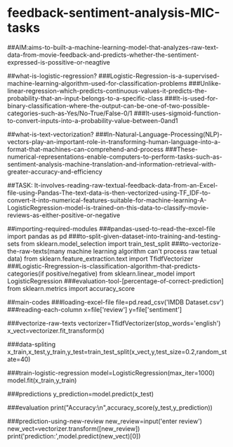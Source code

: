 # feedback-sentiment-analysis-MIC-tasks

##AIM:aims-to-built-a-machine-learning-model-that-analyzes-raw-text-data-from-movie-feedback-and-predicts-whether-the-sentiment-expressed-is-possitive-or-neagtive

##what-is-logistic-regression?
###Logistic-Regression-is-a-supervised-machine-learning-algorithm-used-for-classification-problems
###Unlike-linear-regression-which-predicts-continuous-values-it-predicts-the-probability-that-an-input-belongs-to-a-specific-class
###It-is-used-for-binary-classification-where-the-output-can-be-one-of-two-possible-categories-such-as-Yes/No-True/False-0/1
###It-uses-sigmoid-function-to-convert-inputs-into-a-probability-value-between-0and1

##what-is-text-vectorization?
###In-Natural-Language-Processing(NLP)-vectors-play-an-important-role-in-transforming-human-language-into-a-format-that-machines-can-comprehend-and-process
###These-numerical-representations-enable-computers-to-perform-tasks-such-as-sentiment-analysis-machine-translation-and-information-retrieval-with-greater-accuracy-and-efficiency

##TASK: It-involves-reading-raw-textual-feedback-data-from-an-Excel-file-using-Pandas-The-text-data-is-then-vectorized-using-TF_IDF-to-convert-it-into-numerical-features-suitable-for-machine-learning-A-LogisticRegression-model-is-trained-on-this-data-to-classify-movie-reviews-as-either-positive-or-negative

##importing-required-modules
###pandas-used-to-read-the-excel-file
import pandas as pd
###to-split-given-dataset-into-training-and-testing-sets
from sklearn.model_selection import train_test_split
###to-vectorize-the-raw-texts(many machine learning algorithm can't process raw tetual data)
from sklearn.feature_extraction.text import TfidfVectorizer
###Logistic-Rregression-is-classification-algorithm-that-predicts-categories(if positive/negative)
from sklearn.linear_model import LogisticRegression
###evaluation-tool-[percentage-of-correct-prediction]
from sklearn.metrics import accuracy_score

##main-codes
###loading-excel-file
file=pd.read_csv('IMDB Dataset.csv')
###reading-each-column
x=file['review']
y=file['sentiment']

###vectorize-raw-texts
vectorizer=TfidfVectorizer(stop_words='english')
x_vect=vectorizer.fit_transform(x)

###data-spliting
x_train,x_test,y_train,y_test=train_test_split(x_vect,y,test_size=0.2,random_state=40)

###train-logistic-regression
model=LogisticRegression(max_iter=1000)
model.fit(x_train,y_train)

###predictions
y_prediction=model.predict(x_test)

###evaluation
print("Accuracy:\n",accuracy_score(y_test,y_prediction))

###prediction-using-new-review
new_review=input('enter review')
new_vect=vectorizer.transform([new_review])
print('prediction:',model.predict(new_vect)[0])
